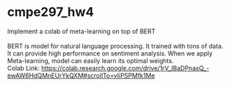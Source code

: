 # cmpe297_hw4

Implement a colab of meta-learning on top of BERT </br>
</br>
BERT is model for natural language processing. It trained with tons of data. It can provide high performance on sentiment analysis.
When we apply Meta-learning, model can easily learn its optimal weights.
</br>
Colab Link: https://colab.research.google.com/drive/1rV_IBaDPnasQ_-ewAW6HdQMnEUrYkQXM#scrollTo=vIiPSPMfk1Me
